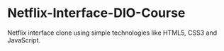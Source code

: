 # Netflix-Interface-DIO-Course
Netflix interface clone using simple technologies like HTML5, CSS3 and JavaScript.
